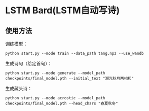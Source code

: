 # LSTM Bard(LSTM自动写诗)
## 使用方法
训练模型：
```shell
python start.py --mode train --data_path tang.npz --use_wandb
```
生成诗句（给定首句）：
```shell
python start.py --mode generate --model_path checkpoints/final_model.pth --initial_text "湖光秋月两相和"
```
生成藏头诗：
```shell
python start.py --mode acrostic --model_path checkpoints/final_model.pth --head_chars "春夏秋冬"
```